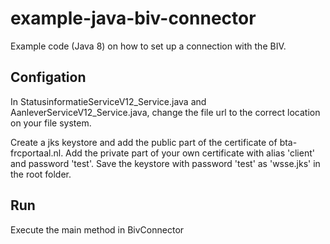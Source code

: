 # example-java-biv-connector

Example code (Java 8) on how to set up a connection with the BIV.

## Configation
In StatusinformatieServiceV12_Service.java and AanleverServiceV12_Service.java, change the file url to the correct
location on your file system.

Create a jks keystore and add the public part of the certificate of bta-frcportaal.nl.
Add the private part of your own certificate with alias 'client' and password 'test'.
Save the keystore with password 'test' as 'wsse.jks' in the root folder.

## Run
Execute the main method in BivConnector